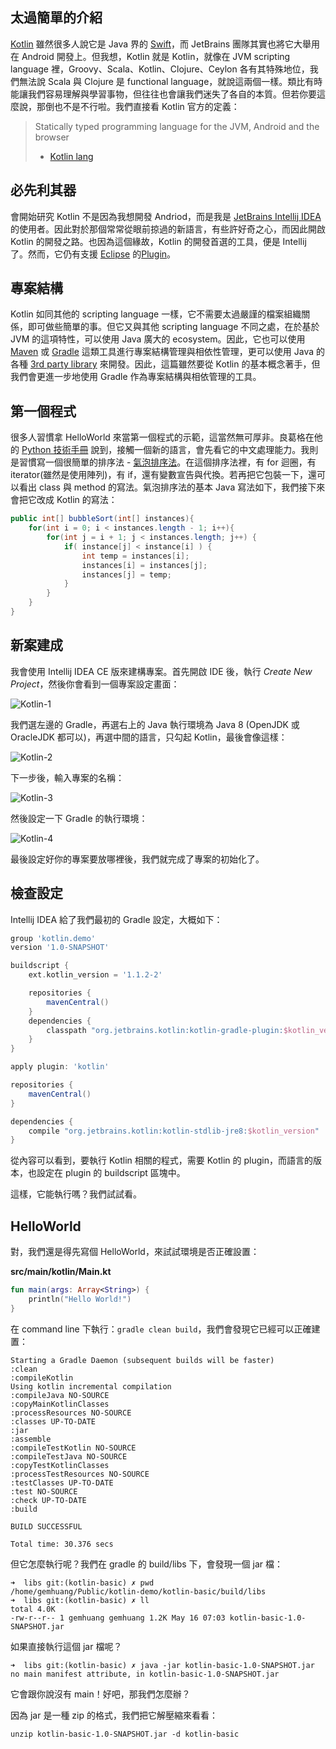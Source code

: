 ## 太過簡單的介紹

[Kotlin](https://kotlinlang.org/) 雖然很多人說它是 Java 界的 [Swift](https://swift.org/)，而 JetBrains 團隊其實也將它大舉用在 Android 開發上。但我想，Kotlin 就是 Kotlin，就像在 JVM scripting language 裡，Groovy、Scala、Kotlin、Clojure、Ceylon 各有其特殊地位，我們無法說 Scala 與 Clojure 是 functional language，就說這兩個一樣。類比有時能讓我們容易理解與學習事物，但往往也會讓我們迷失了各自的本質。但若你要這麼說，那倒也不是不行啦。我們直接看 Kotlin 官方的定義：

> Statically typed programming language for the JVM, Android and the browser
> - [Kotlin lang](https://kotlinlang.org/)

## 必先利其器

會開始研究 Kotlin 不是因為我想開發 Andriod，而是我是 [JetBrains Intellij IDEA](https://www.jetbrains.com/idea/) 的使用者。因此對於那個常常從眼前掠過的新語言，有些許好奇之心，而因此開啟 Kotlin 的開發之路。也因為這個緣故，Kotlin 的開發首選的工具，便是 Intellij 了。然而，它仍有支援 [Eclipse](http://www.eclipse.org/) 的[Plugin](https://kotlinlang.org/docs/tutorials/getting-started-eclipse.html)。

## 專案結構

Kotlin 如同其他的 scripting language 一樣，它不需要太過嚴謹的檔案組織關係，即可做些簡單的事。但它又與其他 scripting language 不同之處，在於基於 JVM 的這項特性，可以使用 Java 廣大的 ecosystem。因此，它也可以使用 [Maven](http://maven.apache.org/) 或 [Gradle](https://gradle.org/) 這類工具進行專案結構管理與相依性管理，更可以使用 Java 的各種 [3rd party library](https://mvnrepository.com/) 來開發。因此，這篇雖然要從 Kotlin 的基本概念著手，但我們會更進一步地使用 Gradle 作為專案結構與相依管理的工具。

## 第一個程式

很多人習慣拿 HelloWorld 來當第一個程式的示範，這當然無可厚非。良葛格在他的 [Python 技術手冊](https://www.tenlong.com.tw/products/9789864761265) 說到，接觸一個新的語言，會先看它的中文處理能力。我則是習慣寫一個很簡單的排序法 - [氣泡排序法](https://zh.wikipedia.org/wiki/%E5%86%92%E6%B3%A1%E6%8E%92%E5%BA%8F)。在這個排序法裡，有 for 迴圈，有 iterator(雖然是使用陣列)，有 if，還有變數宣告與代換。若再把它包裝一下，還可以看出 class 與 method 的寫法。氣泡排序法的基本 Java 寫法如下，我們接下來會把它改成 Kotlin 的寫法：

```java
public int[] bubbleSort(int[] instances){
    for(int i = 0; i < instances.length - 1; i++){
        for(int j = i + 1; j < instances.length; j++) {
            if( instance[j] < instance[i] ) {
                int temp = instances[i];
                instances[i] = instances[j];
                instances[j] = temp;
            }
        }
    }
}
```

## 新案建成

我會使用 Intellij IDEA CE 版來建構專案。首先開啟 IDE 後，執行 _Create New Project_，然後你會看到一個專案設定畫面：

![Kotlin-1](imgs/kotlin-1.png)

我們選左邊的 Gradle，再選右上的 Java 執行環境為 Java 8 (OpenJDK 或 OracleJDK 都可以)，再選中間的語言，只勾起 Kotlin，最後會像這樣：

![Kotlin-2](imgs/kotlin-2.png)

下一步後，輸入專案的名稱：

![Kotlin-3](imgs/kotlin-3.png)

然後設定一下 Gradle 的執行環境：

![Kotlin-4](imgs/kotlin-4.png)

最後設定好你的專案要放哪裡後，我們就完成了專案的初始化了。

## 檢查設定

Intellij IDEA 給了我們最初的 Gradle 設定，大概如下：

```groovy
group 'kotlin.demo'
version '1.0-SNAPSHOT'

buildscript {
    ext.kotlin_version = '1.1.2-2'

    repositories {
        mavenCentral()
    }
    dependencies {
        classpath "org.jetbrains.kotlin:kotlin-gradle-plugin:$kotlin_version"
    }
}

apply plugin: 'kotlin'

repositories {
    mavenCentral()
}

dependencies {
    compile "org.jetbrains.kotlin:kotlin-stdlib-jre8:$kotlin_version"
}
```

從內容可以看到，要執行 Kotlin 相關的程式，需要 Kotlin 的 plugin，而語言的版本，也設定在 plugin 的 buildscript 區塊中。

這樣，它能執行嗎？我們試試看。

## HelloWorld

對，我們還是得先寫個 HelloWorld，來試試環境是否正確設置：

**src/main/kotlin/Main.kt**

```kotlin
fun main(args: Array<String>) {
    println("Hello World!")
}
```

在 command line 下執行：```gradle clean build```，我們會發現它已經可以正確建置：

```console
Starting a Gradle Daemon (subsequent builds will be faster)
:clean
:compileKotlin
Using kotlin incremental compilation
:compileJava NO-SOURCE
:copyMainKotlinClasses
:processResources NO-SOURCE
:classes UP-TO-DATE
:jar
:assemble
:compileTestKotlin NO-SOURCE
:compileTestJava NO-SOURCE
:copyTestKotlinClasses
:processTestResources NO-SOURCE
:testClasses UP-TO-DATE
:test NO-SOURCE
:check UP-TO-DATE
:build

BUILD SUCCESSFUL

Total time: 30.376 secs
```

但它怎麼執行呢？我們在 gradle 的 build/libs 下，會發現一個 jar 檔：

```console
➜  libs git:(kotlin-basic) ✗ pwd
/home/gemhuang/Public/kotlin-demo/kotlin-basic/build/libs
➜  libs git:(kotlin-basic) ✗ ll
total 4.0K
-rw-r--r-- 1 gemhuang gemhuang 1.2K May 16 07:03 kotlin-basic-1.0-SNAPSHOT.jar
```

如果直接執行這個 jar 檔呢？

```console
➜  libs git:(kotlin-basic) ✗ java -jar kotlin-basic-1.0-SNAPSHOT.jar
no main manifest attribute, in kotlin-basic-1.0-SNAPSHOT.jar
```

它會跟你說沒有 main！好吧，那我們怎麼辦？

因為 jar 是一種 zip 的格式，我們把它解壓縮來看看：

```console
unzip kotlin-basic-1.0-SNAPSHOT.jar -d kotlin-basic
```

```console
```

